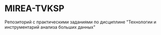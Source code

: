 # MIREA-TVKSP
Репозиторий с практическими заданиями по дисциплине "Технологии и инструментарий анализа больших данных"
